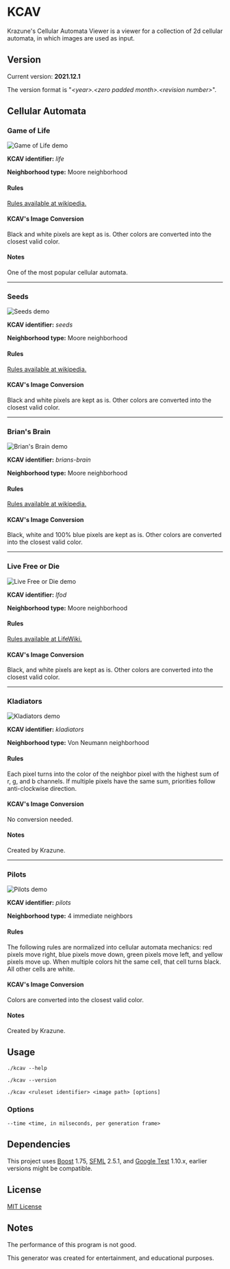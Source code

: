 # KCAV
Krazune's Cellular Automata Viewer is a viewer for a collection of 2d cellular automata, in which images are used as input.

## Version
Current version: **2021.12.1**

The version format is "*\<year\>.\<zero padded month\>.\<revision number\>*".

## Cellular Automata

### Game of Life

![Game of Life demo](resources/life.gif)

**KCAV identifier:** *life*

**Neighborhood type:** Moore neighborhood

#### Rules

[Rules available at wikipedia.](https://en.wikipedia.org/wiki/Conway%27s_Game_of_Life)

#### KCAV's Image Conversion

Black and white pixels are kept as is. Other colors are converted into the closest valid color.

#### Notes

One of the most popular cellular automata.

---

### Seeds

![Seeds demo](resources/seeds.gif)

**KCAV identifier:** *seeds*

**Neighborhood type:** Moore neighborhood

#### Rules

[Rules available at wikipedia.](https://en.wikipedia.org/wiki/Seeds_(cellular_automaton))

#### KCAV's Image Conversion

Black and white pixels are kept as is. Other colors are converted into the closest valid color.

---

### Brian's Brain

![Brian's Brain demo](resources/brain.gif)

**KCAV identifier:** *brians-brain*

**Neighborhood type:** Moore neighborhood

#### Rules

[Rules available at wikipedia.](https://en.wikipedia.org/wiki/Brian%27s_Brain)

#### KCAV's Image Conversion

Black, white and 100% blue pixels are kept as is. Other colors are converted into the closest valid color.

---

### Live Free or Die

![Live Free or Die demo](resources/lfod.gif)

**KCAV identifier:** *lfod*

**Neighborhood type:** Moore neighborhood

#### Rules

[Rules available at LifeWiki.](https://conwaylife.com/wiki/OCA:Live_Free_or_Die)

#### KCAV's Image Conversion

Black, and white pixels are kept as is. Other colors are converted into the closest valid color.

---

### Kladiators

![Kladiators demo](resources/kladiators.gif)

**KCAV identifier:** *kladiators*

**Neighborhood type:** Von Neumann neighborhood

#### Rules

Each pixel turns into the color of the neighbor pixel with the highest sum of r, g, and b channels. If multiple pixels have the same sum, priorities follow anti-clockwise direction.

#### KCAV's Image Conversion

No conversion needed.

#### Notes

Created by Krazune.

---

### Pilots

![Pilots demo](resources/pilots.gif)

**KCAV identifier:** *pilots*

**Neighborhood type:** 4 immediate neighbors

#### Rules

The following rules are normalized into cellular automata mechanics: red pixels move right, blue pixels move down, green pixels move left, and yellow pixels move up. When multiple colors hit the same cell, that cell turns black. All other cells are white.

#### KCAV's Image Conversion

Colors are converted into the closest valid color.

#### Notes

Created by Krazune.

## Usage
```./kcav --help```

```./kcav --version```

```./kcav <ruleset identifier> <image path> [options]```

### Options

```--time <time, in milseconds, per generation frame>```

## Dependencies
This project uses [Boost](https://www.boost.org/) 1.75, [SFML](https://www.sfml-dev.org/index.php) 2.5.1, and [Google Test](https://github.com/google/googletest) 1.10.x, earlier versions might be compatible.

## License
[MIT License](LICENSE.md)

## Notes
The performance of this program is not good.

This generator was created for entertainment, and educational purposes.
